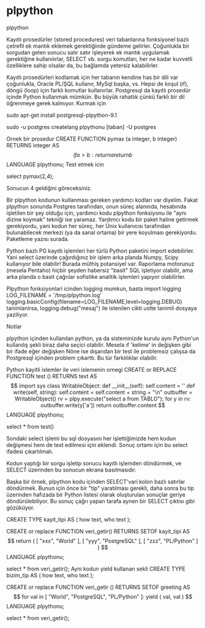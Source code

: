 # plpython


plpython




Kayıtlı prosedürler (stored procedures) veri tabanlarına fonksiyonel bazlı çetrefil ek mantık eklemek gerektiğinde gündeme gelirler. Çoğunlukla bir sorgudan gelen sonucu satır satır işleyerek ek mantık uygulamak gerektiğine kullanılırlar, SELECT vb. sorgu komutları, her ne kadar kuvvetli özelliklere sahip olsalar da, bu bağlamda yetersiz kalabilirler.

Kayıtlı prosedürleri kodlamak için her tabanın kendine has bir dili var çoğunlukla, Oracle PL/ŞQL kullanır, MySql başka, vs. Hepsi de koşul (ıf), döngü (loop) için farklı komutlar kullanırlar. Postgresql da kayıtlı prosedür içinde Python kullanmak mümkün. Bu büyük rahatlık çünkü farklı bir dil öğrenmeye gerek kalmıyor. Kurmak için

sudo apt-get install postgresql-plpython-9.1

sudo -u postgres createlang plpythonu [taban] -U postgres

Ornek bir prosedur
CREATE FUNCTION pymax (a integer, b integer)
RETURNS integer
AS $$
if a > b:
  return a
return b
$$ LANGUAGE plpythonu;
Test etmek icin

select pymax(2,4);

Sonucun 4 geldiğini göreceksiniz.

Bir plpython kodunun kullanması gereken yardımcı kodları var diyelim. Fakat plpython sonunda Postgres tarafından, onun süreç alanında, hesabında işletilen bir şey olduğu için, yardımcı kodu plpython fonksiyonu ile "aynı dizine koymak" tekniği ise yaramaz. Yardımcı kodu bir paket haline getirmek gerekiyordu, yani kodun her süreç, her Ünix kullanıcısı tarafından bulunabilecek merkezi (ya da sanal ortama) bir yere koyulması gerekiyordu. Paketleme yazısı surada.

Python bazlı PG kayıtlı işlemleri her türlü Python paketini import edebilirler. Yani select üzerinde çağırdığınız bir işlem arka planda Numpy, Scipy kullanıyor bile olabilir! Burada müthiş potansiyel var. Raporlama motorunuz (mesela Pentaho) hiçbir şeyden habersiz "basit" SQL işletiyor olabilir, ama arka planda o basit çağrılar sofistike analitik işlemleri yapıyor olabilirler.

Plpython fonksiyonlari icinden logging mumkun, basta
import logging
LOG_FILENAME = '/tmp/plpython.log'
logging.basicConfig(filename=LOG_FILENAME,level=logging.DEBUG)
tanimlanirsa,
logging.debug("mesaj")
ile istenilen cikti ustte tanimli dosyaya yaziliyor.

Notlar

plpython içinden kullanılan python, ya da sisteminizde kurulu aynı Python'un kullanılış şekli biraz daha seçici olabilir. Mesela ıf 'kelime' in değişken gibi bir ifade eğer değişken Nöne ise dışarıdan bir test ile problemsiz çalışsa da Postgresql içinden problem çıkarttı. Bu tür farklılıklar olabilir.

Python kayitli islemler ile veri islemenin ornegi
CREATE or REPLACE FUNCTION test ()
RETURNS text
AS $$
import sys
class WritableObject:
   def __init__(self):
         self.content = ''
   def write(self, string):
         self.content = self.content + string + "\n"
outbuffer = WritableObject()
rv = plpy.execute("select a from TABLO");
for y in rv:
 outbuffer.write(y['a'])
return outbuffer.content
$$ LANGUAGE plpythonu;

select * from test()

Sondaki select işlemi bu sql dosyasını her işlettiğimizde hem kodun değişmesi hem de test edilmesi için eklendi. Sonuç ortamı için bu select ifadesi çıkartılmalı.

Kodun yaptığı bir sorgu işletip sonucu kayıtlı işlemden döndürmek, ve SELECT üzerinden bu sonucun ekrana basılmasıdır.

Başka bir örnek, plpython kodu içinden SELECT'vari kolon bazlı satırlar döndürmek. Bunun için önce bir "tip" yaratılması gerekli, daha sonra bu tip üzerinden hafızada bir Python listesi olarak oluşturulan sonuçlar geriye döndürülebiliyor. Bu sonuç çağrı yapan tarafa aynen bir SELECT çıktısı gibi gözüküyor.

CREATE TYPE kayit_tipi AS (
 how text,
 who text
);

CREATE or replace FUNCTION veri_getir()
 RETURNS SETOF kayit_tipi
AS $$
 return ( [ "xxx", "World" ], [ "yyy", "PostgreSQL" ], [ "zzz", "PL/Python" ] )
$$ LANGUAGE plpythonu;

select * from veri_getir();
Ayni kodun yield kullanan sekli
CREATE TYPE bizim_tip AS (
 how text,
 who text
);

CREATE or replace FUNCTION veri_getir ()
 RETURNS SETOF greeting
AS $$
 for val in [ "World", "PostgreSQL", "PL/Python" ]:
   yield ( val, val )
$$ LANGUAGE plpythonu;

select * from veri_getir();





